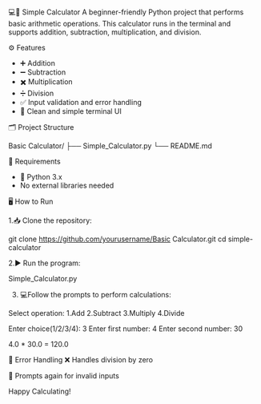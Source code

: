 💻🧮 Simple Calculator
A beginner-friendly Python project that performs basic arithmetic operations. This calculator runs in the terminal and supports addition, subtraction, multiplication, and division.

⚙️ Features

  * ➕ Addition
  * ➖ Subtraction
  * ✖️ Multiplication
  * ➗ Division
  * ✅ Input validation and error handling
  * 🧼 Clean and simple terminal UI

🗂️ Project Structure

  Basic Calculator/ ├── Simple_Calculator.py └── README.md

🧰 Requirements
  * 🐍 Python 3.x
  * No external libraries needed

🖥️ How to Run

1.📥 Clone the repository:

  git clone https://github.com/yourusername/Basic Calculator.git
  cd simple-calculator

2.▶️ Run the program:

  Simple_Calculator.py

3. 💻Follow the prompts to perform calculations:

  Select operation:
  1.Add
  2.Subtract
  3.Multiply
  4.Divide

  Enter choice(1/2/3/4): 3
  Enter first number: 4
  Enter second number: 30

  4.0 * 30.0 = 120.0

🚫 Error Handling
❌ Handles division by zero

🔁 Prompts again for invalid inputs

Happy Calculating!
